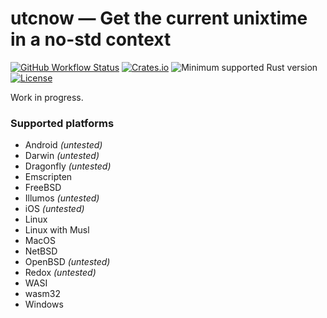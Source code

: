# utcnow — Get the current unixtime in a no-std context

[![GitHub Workflow Status](https://img.shields.io/github/workflow/status/Kijewski/utcnow/CI?logo=github)](https://github.com/Kijewski/utcnow/actions/workflows/ci.yml)
[![Crates.io](https://img.shields.io/crates/v/utcnow?logo=rust)](https://crates.io/crates/utcnow)
![Minimum supported Rust version](https://img.shields.io/badge/rustc-%3F%3F%3F-important?logo=rust "Minimum Supported Rust Version")
[![License](https://img.shields.io/crates/l/utcnow?color=informational&logo=apache)](/LICENSE.md)

Work in progress.

### Supported platforms

* Android *(untested)*
* Darwin *(untested)*
* Dragonfly *(untested)*
* Emscripten
* FreeBSD
* Illumos *(untested)*
* iOS *(untested)*
* Linux
* Linux with Musl
* MacOS
* NetBSD
* OpenBSD *(untested)*
* Redox *(untested)*
* WASI
* wasm32
* Windows
